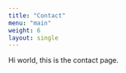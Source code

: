 ```yaml
---
title: "Contact"
menu: "main"
weight: 6
layout: single
---
```


Hi world, this is the contact page.
